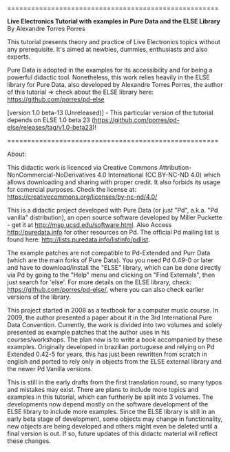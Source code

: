 
=====================================================

**Live Electronics Tutorial with examples in Pure Data and the ELSE Library**
By Alexandre Torres Porres 

This tutorial presents theory and practice of Live Electronics topics without any prerequisite. It's aimed at newbies, dummies, enthusiasts and also experts. 

Pure Data is adopted  in the examples for its accessibility and for being a powerful didactic tool. Nonetheless, this work relies heavily in the ELSE library for Pure Data, also developed by Alexandre Torres Porres, the author of this tutorial => check about the ELSE library here: https://github.com/porres/pd-else

[version 1.0 beta-13 (Unreleased)] - This particular version of the tutorial depends on ELSE 1.0 beta 23 (https://github.com/porres/pd-else/releases/tag/v1.0-beta23)!

=====================================================

About:

This didactic work is licenced via Creative Commons Attribution-NonCommercial-NoDerivatives 4.0 International (CC BY-NC-ND 4.0) which allows downloading and sharing with proper credit. It also forbids its usage for comercial purposes. Check the license at: https://creativecommons.org/licenses/by-nc-nd/4.0/
   
   This is a didactic project developed with Pure Data (or just "Pd", a.k.a. "Pd vanilla" distribution), an open source software developed by Miller Puckette - get it at <http://msp.ucsd.edu/software.html>. Also Access <http://puredata.info> for other resources on Pd. The official Pd mailing list is found here: <http://lists.puredata.info/listinfo/pdlist>. 
   
   The example patches are not compatible to Pd-Extended and Purr Data (which are the main forks of Pure Data). You you need Pd 0.49-0 or later and have to download/install the "ELSE" library, which can be done directly via Pd by going to the "Help" menu and clicking on "Find Externals", then just search for 'else'. For more details on the ELSE library, check: <https://github.com/porres/pd-else/>, where you can also check earlier versions of the library. 
   
   This project started in 2008 as a textbook for a computer music course. In 2009, the author presented a paper about it in the 3rd International Pure Data Convention. Currently, the work is divided into two volumes and solely presented as example patches that the author uses in his courses/workshops. The plan now is to write a book accompanied by these examples. Originally developed in brazilian portuguese and relying on Pd Extended 0.42-5 for years, this has just been rewritten from scratch in english and ported to rely only in objects from the ELSE external library and the newer Pd Vanilla versions.
   
   This is still in the early drafts from the first translation round, so many typos and mistakes may exist. There are plans to include more topics and examples in this tutorial, which can furtherly be split into 3 volumes. The developments now depend mostly on the software development of the ELSE library to include more examples. Since the ELSE library is still in an early beta stage of development, some objects may change in functionality, new objects are being developed and others might even be deleted until a final version is out. If so, future updates of this didactc material will reflect these changes.  

